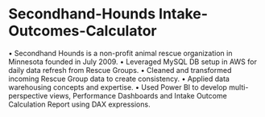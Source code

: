 # Secondhand-Hounds Intake-Outcomes-Calculator
•	Secondhand Hounds is a non-profit animal rescue organization in Minnesota founded in July 2009.
•	Leveraged MySQL DB setup in AWS for daily data refresh from Rescue Groups.
•	Cleaned and transformed incoming Rescue Group data to create consistency.
•	Applied data warehousing concepts and expertise.
•	Used Power BI to develop multi-perspective views, Performance Dashboards and Intake Outcome Calculation Report using DAX expressions.
